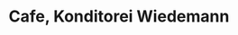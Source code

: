 ---
title: "Cafe, Konditorei Wiedemann"
url: /fuerstenfeldbruck/cafe-konditorei-wiedemann/
shop: Konditorei
---
